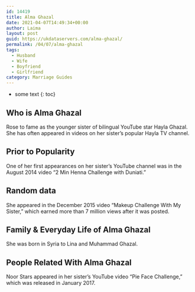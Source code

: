 ```yaml
---
id: 14419
title: Alma Ghazal
date: 2021-04-07T14:49:34+00:00
author: Laima
layout: post
guid: https://ukdataservers.com/alma-ghazal/
permalink: /04/07/alma-ghazal
tags:
  - Husband
  - Wife
  - Boyfriend
  - Girlfriend
category: Marriage Guides
---
```


* some text
{: toc}


## Who is Alma Ghazal
                  
                  
                  
Rose to fame as the younger sister of bilingual YouTube star Hayla Ghazal. She has often appeared in videos on her sister&#8217;s popular Hayla TV channel. 
                  
              
            
              
            
                
                
                
## Prior to Popularity
                  
                  
                  
One of her first appearances on her sister&#8217;s YouTube channel was in the August 2014 video &#8220;2 Min Henna Challenge with Duniati.&#8221; 
                  
              
            
              
            
                
                
                
## Random data
                  
                  
                  
She appeared in the December 2015 video &#8220;Makeup Challenge With My Sister,&#8221; which earned more than 7 million views after it was posted. 
                  
              
            
              
            
                
                
                
## Family & Everyday Life of Alma Ghazal
                  
                  
                  
She was born in Syria to Lina and Muhammad Ghazal. 
                  
              
            
              
            
                
                
                
## People Related With Alma Ghazal
                  
                  
                  
Noor Stars appeared in her sister&#8217;s YouTube video &#8220;Pie Face Challenge,&#8221; which was released in January 2017. 
                  
              
            
              
            
                
              
            
              
              
            
            
              
            
          
          
          